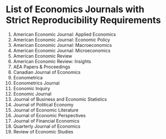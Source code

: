 # List of Economics Journals with Strict Reproducibility Requirements

1. American Economic Journal: Applied Economics
2. American Economic Journal: Economic Policy
3. American Economic Journal: Macroeconomics
4. American Economic Journal: Microeconomics
5. American Economic Review
6. American Economic Review: Insights
7. AEA Papers & Proceedings
8. Canadian Journal of Economics
9. Econometrica
10. Econometrics Journal
11. Economic Inquiry
12. Economic Journal
13. Journal of Business and Economic Statistics
14. Journal of Political Economy
15. Journal of Economic Literature
16. Journal of Economic Perspectives
17. Journal of Financial Economics
18. Quarterly Journal of Economics
19. Review of Economic Studies
